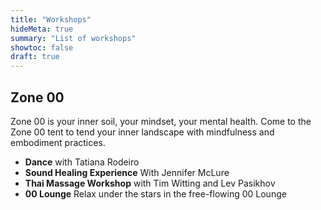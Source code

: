 ```yaml
---
title: "Workshops"
hideMeta: true
summary: "List of workshops"
showtoc: false
draft: true
---
```


## Zone 00
Zone 00 is your inner soil, your mindset, your mental health.  Come to the Zone 00 tent to tend your inner landscape with mindfulness and embodiment practices.

- **Dance** with Tatiana Rodeiro
- **Sound Healing Experience** With Jennifer McLure
- **Thai Massage Workshop** with Tim Witting and Lev Pasikhov
- **00 Lounge** Relax under the stars in the free-flowing 00 Lounge

